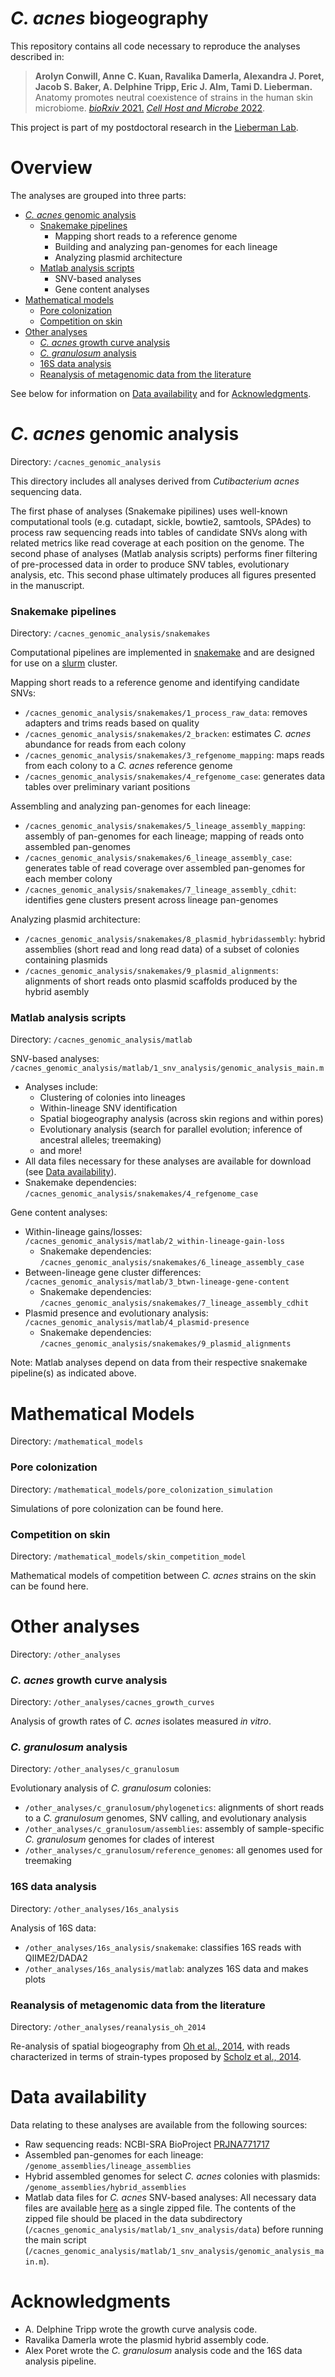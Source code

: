 _C. acnes_ biogeography
=======================

This repository contains all code necessary to reproduce the analyses described in:

> __Arolyn Conwill, Anne C. Kuan, Ravalika Damerla, Alexandra J. Poret, Jacob S. Baker, A. Delphine Tripp, Eric J. Alm, Tami D. Lieberman.__ Anatomy promotes neutral coexistence of strains in the human skin microbiome. [_bioRxiv_ 2021.](https://www.biorxiv.org/content/10.1101/2021.05.12.443817v1) [_Cell Host and Microbe_ 2022](https://www.sciencedirect.com/science/article/pii/S1931312821005783).

This project is part of my postdoctoral research in the [Lieberman Lab](http://lieberman.science).



# Overview

The analyses are grouped into three parts:

* [_C. acnes_ genomic analysis](#c-acnes-genomic-analysis)
    * [Snakemake pipelines](#snakemake-pipelines)
    	* Mapping short reads to a reference genome
    	* Building and analyzing pan-genomes for each lineage
    	* Analyzing plasmid architecture
    * [Matlab analysis scripts](#matlab-analysis-scripts)
    	* SNV-based analyses
    	* Gene content analyses
* [Mathematical models](#mathematical-models)
    * [Pore colonization](#pore-colonization)
    * [Competition on skin](#competition-on-skin)
* [Other analyses](#other-analyses)
    * [_C. acnes_ growth curve analysis](#c-acnes-growth-curve-analysis)
    * [_C. granulosum_ analysis](#c-granulosum-analysis)
    * [16S data analysis](#16S-data-analysis)
    * [Reanalysis of metagenomic data from the literature](#reanalysis-of-metagenomic-data-from-the-literature)

See below for information on [Data availability](#data-availability) and for [Acknowledgments](#acknowledgments).



# _C. acnes_ genomic analysis
Directory: `/cacnes_genomic_analysis`

This directory includes all analyses derived from _Cutibacterium acnes_ sequencing data.

The first phase of analyses (Snakemake pipilines) uses well-known computational tools (e.g. cutadapt, sickle, bowtie2, samtools, SPAdes) to process raw sequencing reads into tables of candidate SNVs along with related metrics like read coverage at each position on the genome. The second phase of analyses (Matlab analysis scripts) performs finer filtering of pre-processed data in order to produce SNV tables, evolutionary analysis, etc. This second phase ultimately produces all figures presented in the manuscript.


### Snakemake pipelines
Directory: `/cacnes_genomic_analysis/snakemakes`

Computational pipelines are implemented in [snakemake](https://snakemake.readthedocs.io/en/stable/) and are designed for use on a [slurm](https://slurm.schedmd.com/documentation.html) cluster.

Mapping short reads to a reference genome and identifying candidate SNVs:
* `/cacnes_genomic_analysis/snakemakes/1_process_raw_data`: removes adapters and trims reads based on quality
* `/cacnes_genomic_analysis/snakemakes/2_bracken`: estimates _C. acnes_ abundance for reads from each colony
* `/cacnes_genomic_analysis/snakemakes/3_refgenome_mapping`: maps reads from each colony to a _C. acnes_ reference genome
* `/cacnes_genomic_analysis/snakemakes/4_refgenome_case`: generates data tables over preliminary variant positions

Assembling and analyzing pan-genomes for each lineage:
* `/cacnes_genomic_analysis/snakemakes/5_lineage_assembly_mapping`: assembly of pan-genomes for each lineage; mapping of reads onto assembled pan-genomes
* `/cacnes_genomic_analysis/snakemakes/6_lineage_assembly_case`: generates table of read coverage over assembled pan-genomes for each member colony
* `/cacnes_genomic_analysis/snakemakes/7_lineage_assembly_cdhit`: identifies gene clusters present across lineage pan-genomes

Analyzing plasmid architecture:
* `/cacnes_genomic_analysis/snakemakes/8_plasmid_hybridassembly`: hybrid assemblies (short read and long read data) of a subset of colonies containing plasmids
* `/cacnes_genomic_analysis/snakemakes/9_plasmid_alignments`: alignments of short reads onto plasmid scaffolds produced by the hybrid asembly


### Matlab analysis scripts
Directory: `/cacnes_genomic_analysis/matlab`

SNV-based analyses: `/cacnes_genomic_analysis/matlab/1_snv_analysis/genomic_analysis_main.m`
* Analyses include:
    * Clustering of colonies into lineages
    * Within-lineage SNV identification
    * Spatial biogeography analysis (across skin regions and within pores)
    * Evolutionary analysis (search for parallel evolution; inference of ancestral alleles; treemaking)
    * and more!  
* All data files necessary for these analyses are available for download (see [Data availability](#data-availability)).
* Snakemake dependencies: `/cacnes_genomic_analysis/snakemakes/4_refgenome_case`


Gene content analyses: 
* Within-lineage gains/losses: `/cacnes_genomic_analysis/matlab/2_within-lineage-gain-loss`
    * Snakemake dependencies: `/cacnes_genomic_analysis/snakemakes/6_lineage_assembly_case`
* Between-lineage gene cluster differences: `/cacnes_genomic_analysis/matlab/3_btwn-lineage-gene-content`
    * Snakemake dependencies: `/cacnes_genomic_analysis/snakemakes/7_lineage_assembly_cdhit`
* Plasmid presence and evolutionary analysis: `/cacnes_genomic_analysis/matlab/4_plasmid-presence`
    * Snakemake dependencies: `/cacnes_genomic_analysis/snakemakes/9_plasmid_alignments`


Note: Matlab analyses depend on data from their respective snakemake pipeline(s) as indicated above.



# Mathematical Models
Directory: `/mathematical_models`


### Pore colonization
Directory: `/mathematical_models/pore_colonization_simulation`

Simulations of pore colonization can be found here.


### Competition on skin
Directory: `/mathematical_models/skin_competition_model`

Mathematical models of competition between _C. acnes_ strains on the skin can be found here.



# Other analyses
Directory: `/other_analyses`


### _C. acnes_ growth curve analysis
Directory: `/other_analyses/cacnes_growth_curves`

Analysis of growth rates of _C. acnes_ isolates measured _in vitro_. 


### _C. granulosum_ analysis
Directory: `/other_analyses/c_granulosum`

Evolutionary analysis of _C. granulosum_ colonies:
* `/other_analyses/c_granulosum/phylogenetics`: alignments of short reads to a _C. granulosum_ genomes, SNV calling, and evolutionary analysis
* `/other_analyses/c_granulosum/assemblies`: assembly of sample-specific _C. granulosum_ genomes for clades of interest
* `/other_analyses/c_granulosum/reference_genomes`: all genomes used for treemaking

### 16S data analysis
Directory: `/other_analyses/16s_analysis`

Analysis of 16S data:
* `/other_analyses/16s_analysis/snakemake`: classifies 16S reads with QIIME2/DADA2
* `/other_analyses/16s_analysis/matlab`: analyzes 16S data and makes plots


### Reanalysis of metagenomic data from the literature
Directory: `/other_analyses/reanalysis_oh_2014`

Re-analysis of spatial biogeography from [Oh et al., 2014](https://www.ncbi.nlm.nih.gov/pmc/articles/PMC4185404/), with reads characterized in terms of strain-types proposed by [Scholz et al., 2014](https://pubmed.ncbi.nlm.nih.gov/25111794/).



# Data availability

Data relating to these analyses are available from the following sources:

* Raw sequencing reads: NCBI-SRA BioProject [PRJNA771717](https://www.ncbi.nlm.nih.gov/bioproject/PRJNA771717) 
* Assembled pan-genomes for each lineage: `/genome_assemblies/lineage_assemblies`
* Hybrid assembled genomes for select _C. acnes_ colonies with plasmids: `/genome_assemblies/hybrid_assemblies`
* Matlab data files for _C. acnes_ SNV-based analyses: All necessary data files are available [here](https://www.dropbox.com/s/56mfgyalc82z85c/cacnes_biogeo_snv_data.zip?dl=0) as a single zipped file. The contents of the zipped file should be placed in the data subdirectory (`/cacnes_genomic_analysis/matlab/1_snv_analysis/data`) before running the main script (`/cacnes_genomic_analysis/matlab/1_snv_analysis/genomic_analysis_main.m`).



# Acknowledgments

* A. Delphine Tripp wrote the growth curve analysis code.
* Ravalika Damerla wrote the plasmid hybrid assembly code.
* Alex Poret wrote the _C. granulosum_ analysis code and the 16S data analysis pipeline.


